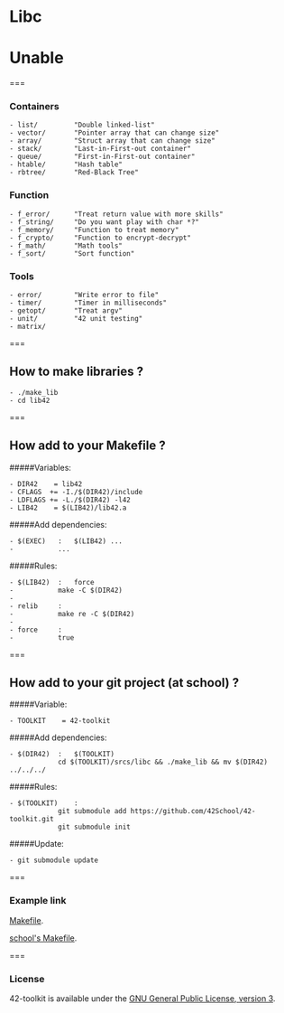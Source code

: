 Libc
==========

# Unable
===

### Containers
    - list/			"Double linked-list"
	- vector/		"Pointer array that can change size"
	- array/		"Struct array that can change size"
	- stack/		"Last-in-First-out container"
	- queue/		"First-in-First-out container"
	- htable/		"Hash table"
	- rbtree/		"Red-Black Tree"
### Function
    - f_error/		"Treat return value with more skills"
    - f_string/		"Do you want play with char *?"
    - f_memory/		"Function to treat memory"
    - f_crypto/		"Function to encrypt-decrypt"
    - f_math/		"Math tools"
	- f_sort/		"Sort function"
### Tools
    - error/		"Write error to file"
	- timer/		"Timer in milliseconds"
	- getopt/		"Treat argv"
	- unit/			"42 unit testing"
	- matrix/

===

## How to make libraries ?
	- ./make_lib
	- cd lib42

===
## How add to your Makefile ?

#####Variables:

	- DIR42    = lib42
	- CFLAGS  += -I./$(DIR42)/include
	- LDFLAGS += -L./$(DIR42) -l42
	- LIB42    = $(LIB42)/lib42.a

#####Add dependencies:

	- $(EXEC)	:	$(LIB42) ...
	- 			...

#####Rules:

	- $(LIB42)	:	force
	-  			make -C $(DIR42)
    -
	- relib		:
	- 			make re -C $(DIR42)
    -
	- force		:
	- 			true
===

## How add to your git project (at school) ?

#####Variable:

	- TOOLKIT    = 42-toolkit

#####Add dependencies:

	- $(DIR42)	:	$(TOOLKIT)
				cd $(TOOLKIT)/srcs/libc && ./make_lib && mv $(DIR42) ../../../

#####Rules:

	- $(TOOLKIT)	:
				git submodule add https://github.com/42School/42-toolkit.git
				git submodule init

#####Update:

	- git submodule update
===


### Example link

[Makefile](https://github.com/42School/42-toolkit/tree/master/examples/libc/list/Makefile).

[school's Makefile](https://github.com/42School/42-toolkit/tree/master/doc/school/Makefile).

===

### License

42-toolkit is available under the [GNU General Public License, version 3](LICENSE).
